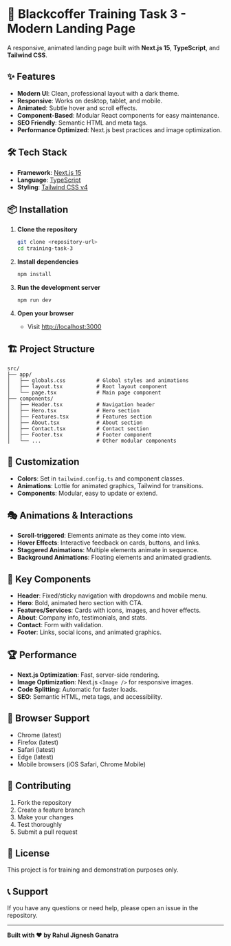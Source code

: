 # 🚀 Blackcoffer Training Task 3 - Modern Landing Page

A responsive, animated landing page built with **Next.js 15**, **TypeScript**, and **Tailwind CSS**.

## ✨ Features

- **Modern UI**: Clean, professional layout with a dark theme.
- **Responsive**: Works on desktop, tablet, and mobile.
- **Animated**: Subtle hover and scroll effects.
- **Component-Based**: Modular React components for easy maintenance.
- **SEO Friendly**: Semantic HTML and meta tags.
- **Performance Optimized**: Next.js best practices and image optimization.

## 🛠️ Tech Stack

- **Framework**: [Next.js 15](https://nextjs.org/)
- **Language**: [TypeScript](https://www.typescriptlang.org/)
- **Styling**: [Tailwind CSS v4](https://tailwindcss.com/)

## 📦 Installation

1. **Clone the repository**
   ```bash
   git clone <repository-url>
   cd training-task-3
   ```

2. **Install dependencies**
   ```bash
   npm install
   ```

3. **Run the development server**
   ```bash
   npm run dev
   ```

4. **Open your browser**
   - Visit [http://localhost:3000](http://localhost:3000)

## 🏗️ Project Structure

```
src/
├── app/
│   ├── globals.css          # Global styles and animations
│   ├── layout.tsx           # Root layout component
│   └── page.tsx             # Main page component
├── components/
│   ├── Header.tsx           # Navigation header
│   ├── Hero.tsx             # Hero section
│   ├── Features.tsx         # Features section
│   ├── About.tsx            # About section
│   ├── Contact.tsx          # Contact section
│   ├── Footer.tsx           # Footer component
│   └── ...                  # Other modular components
```

## 🎨 Customization

- **Colors**: Set in `tailwind.config.ts` and component classes.
- **Animations**: Lottie for animated graphics, Tailwind for transitions.
- **Components**: Modular, easy to update or extend.

## 🎭 Animations & Interactions

- **Scroll-triggered**: Elements animate as they come into view.
- **Hover Effects**: Interactive feedback on cards, buttons, and links.
- **Staggered Animations**: Multiple elements animate in sequence.
- **Background Animations**: Floating elements and animated gradients.

## 🧩 Key Components

- **Header**: Fixed/sticky navigation with dropdowns and mobile menu.
- **Hero**: Bold, animated hero section with CTA.
- **Features/Services**: Cards with icons, images, and hover effects.
- **About**: Company info, testimonials, and stats.
- **Contact**: Form with validation.
- **Footer**: Links, social icons, and animated graphics.

## 🏆 Performance

- **Next.js Optimization**: Fast, server-side rendering.
- **Image Optimization**: Next.js `<Image />` for responsive images.
- **Code Splitting**: Automatic for faster loads.
- **SEO**: Semantic HTML, meta tags, and accessibility.

## 📱 Browser Support

- Chrome (latest)
- Firefox (latest)
- Safari (latest)
- Edge (latest)
- Mobile browsers (iOS Safari, Chrome Mobile)

## 🤝 Contributing

1. Fork the repository
2. Create a feature branch
3. Make your changes
4. Test thoroughly
5. Submit a pull request

## 📄 License

This project is for training and demonstration purposes only.

## 📞 Support

If you have any questions or need help, please open an issue in the repository.

---

**Built with ❤️ by Rahul Jignesh Ganatra**
